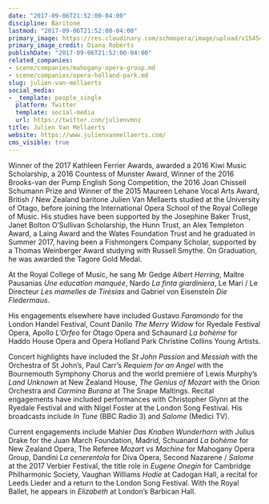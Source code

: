 ```yaml
---
date: "2017-09-06T21:52:00-04:00"
discipline: Baritone
lastmod: "2017-09-06T21:52:00-04:00"
primary_image: https://res.cloudinary.com/schmopera/image/upload/v1545409169/media/webhook-uploads/1504749131622/Julian_Melearts_promo-900x626.jpg.jpg
primary_image_credit: Diana Roberts
publishDate: "2017-09-06T21:52:00-04:00"
related_companies:
- scene/companies/mahogany-opera-group.md
- scene/companies/opera-holland-park.md
slug: julien-van-mellaerts
social_media:
- _template: people_single
  platform: Twitter
  template: social-media
  url: https://twitter.com/julienvmnz
title: Julien Van Mellaerts
website: https://www.julienvanmellaerts.com/
cms_visible: true
---
```


Winner of the 2017 Kathleen Ferrier Awards, awarded a 2016 Kiwi Music Scholarship, a 2016 Countess of Munster Award, Winner of the 2016 Brooks-van der Pump English Song Competition, the 2016 Joan Chissell Schumann Prize and Winner of the 2015 Maureen Lehane Vocal Arts Award, British / New Zealand baritone Julien Van Mellaerts studied at the University of Otago, before joining the International Opera School of the Royal College of Music. His studies have been supported by the Josephine Baker Trust, Janet Bolton O’Sullivan Scholarship, the Hunn Trust, an Alex Templeton Award, a Laing Award and the Wates Foundation Trust and he graduated in Summer 2017, having been a Fishmongers Company Scholar, supported by a Thomas Weinberger Award studying with Russell Smythe. On Graduation, he was awarded the Tagore Gold Medal.

At the Royal College of Music, he sang Mr Gedge *Albert Herring*, Maître Pausanias *Une education manquée*, Nardo *La finta giardiniera*, Le Mari / Le Directeur *Les mamelles de Tirésias* and Gabriel von Eisenstein *Die Fledermaus*.

His engagements elsewhere have included Gustavo *Faramondo* for the London Handel Festival, Count Danilo *The Merry Widow* for Ryedale Festival Opera, Apollo *L’Orfeo* for Otago Opera and Schaunard *La bohème* for Haddo House Opera and Opera Holland Park Christine Collins Young Artists.

Concert highlights have included the *St John Passion* and *Messiah* with the Orchestra of St John’s, Paul Carr’s *Requiem for an Angel* with the Bournemouth Symphony Chorus and the world première of Lewis Murphy’s *Land Unknown* at New Zealand House, *The Genius of Mozart* with the Orion Orchestra and *Carmina Burana* at The Snape Maltings. Recital engagements have included performances with Christopher Glynn at the Ryedale Festival and with Nigel Foster at the London Song Festival. His broadcasts include *In Tune* (BBC Radio 3) and *Salome* (Medici TV).

Current engagements include Mahler *Das Knaben Wunderhorn* with Julius Drake for the Juan March Foundation, Madrid, Schuanard *La bohème* for New Zealand Opera, The Referee *Mozart vs Machine* for Mahogany Opera Group, Dandini *La cenerentola* for Diva Opera, Second Nazarene / *Salome* at the 2017 Verbier Festival, the title role in *Eugene Onegin* for Cambridge Philharmonic Society, Vaughan Williams *Hodie* at Cadogan Hall, a recital for Leeds Lieder and a return to the London Song Festival. With the Royal Ballet, he appears in *Elizabeth* at London’s Barbican Hall.
